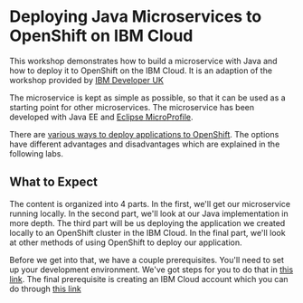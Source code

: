 # Deploying Java Microservices to OpenShift on IBM Cloud

This workshop demonstrates how to build a microservice with Java and how to deploy it to OpenShift on the IBM Cloud. It is an adaption of the workshop provided by [IBM Developer UK](https://github.com/nheidloff/openshift-on-ibm-cloud-workshops/tree/master/2-deploying-to-openshift#deploying-java-microservices-to-openshift-on-ibm-cloud)

The microservice is kept as simple as possible, so that it can be used as a starting point for other microservices. The microservice has been developed with Java EE and [Eclipse MicroProfile](https://microprofile.io/).

There are [various ways to deploy applications to OpenShift](http://heidloff.net/article/deploying-open-liberty-microservices-openshift/). The options have different advantages and disadvantages which are explained in the following labs.

## What to Expect

The content is organized into 4 parts. In the first, we'll get our microservice running locally. In the second part, we'll look at our Java implementation in more depth. The third part will be us deploying the application we created locally to an OpenShift cluster in the IBM Cloud. In the final part, we'll look at other methods of using OpenShift to deploy our application.

Before we get into that, we have a couple prerequisites. You'll need to set up your development environment. We've got steps for you to do that in [this link](https://github.com/pnbrown/openshift-on-ibm-cloud-workshops/blob/master/2-deploying-to-openshift/documentation/1-prereqs.md). The final prerequisite is creating an IBM Cloud account which you can do through [this link](https://ibm.biz/BdzQDd)

